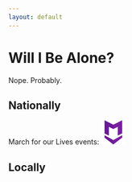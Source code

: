 ```yaml
---
layout: default
---
```


Will I Be Alone?
=================

Nope. Probably.

Nationally
---------------

March for our Lives events: 
![alt text](https://github.com/adam-p/markdown-here/raw/master/src/common/images/icon48.png "Logo Title Text 1")

Locally
---------------

